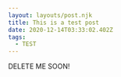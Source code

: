 ```yaml
---
layout: layouts/post.njk
title: This is a test post
date: 2020-12-14T03:33:02.402Z
tags:
  - TEST
---
```

DELETE ME SOON!